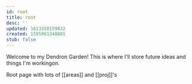 ```yaml
---
id: root
title: root
desc: ''
updated: 1613350159832
created: 1595961348801
stub: false
---
```


Welcome to my Dendron Garden! This is where I'll store future ideas and things I'm workingon. 

Root page with lots of [[areas]] and [[proj]]'s
